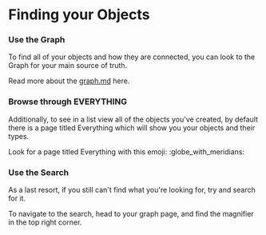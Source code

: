 # Finding your Objects

### Use the Graph

To find all of your objects and how they are connected, you can look to the Graph for your main source of truth.

Read more about the [graph.md](../graph.md "mention") here.

### Browse through EVERYTHING

Additionally, to see in a list view all of the objects you've created, by default there is a page titled Everything which will show you your objects and their types.&#x20;

Look for a page titled Everything with this emoji: :globe\_with\_meridians:

### Use the Search

As a last resort, if you still can't find what you're looking for, try and search for it.&#x20;

To navigate to the search, head to your graph page, and find the magnifier in the top right corner.
